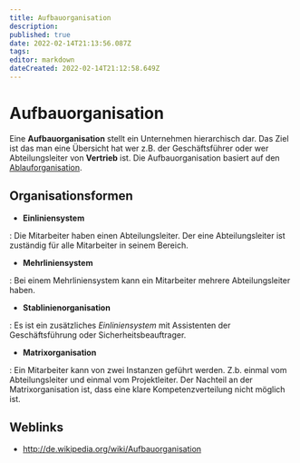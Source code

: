 ```yaml
---
title: Aufbauorganisation
description: 
published: true
date: 2022-02-14T21:13:56.087Z
tags: 
editor: markdown
dateCreated: 2022-02-14T21:12:58.649Z
---
```


# Aufbauorganisation

Eine **Aufbauorganisation** stellt ein Unternehmen hierarchisch dar. Das
Ziel ist das man eine Übersicht hat wer z.B. der Geschäftsführer oder
wer Abteilungsleiter von **Vertrieb** ist. Die Aufbauorganisation
basiert auf den [Ablauforganisation](/Ablauforganisation).

## Organisationsformen

-   **Einliniensystem**

:   Die Mitarbeiter haben einen Abteilungsleiter. Der eine
    Abteilungsleiter ist zuständig für alle Mitarbeiter in seinem
    Bereich.

-   **Mehrliniensystem**

:   Bei einem Mehrliniensystem kann ein Mitarbeiter mehrere
    Abteilungsleiter haben.

-   **Stablinienorganisation**

:   Es ist ein zusätzliches *Einliniensystem* mit Assistenten der
    Geschäftsführung oder Sicherheitsbeauftrager.

-   **Matrixorganisation**

:   Ein Mitarbeiter kann von zwei Instanzen geführt werden. Z.b. einmal
    vom Abteilungsleiter und einmal vom Projektleiter. Der Nachteil an
    der Matrixorganisation ist, dass eine klare Kompetenzverteilung
    nicht möglich ist.

## Weblinks

-   <http://de.wikipedia.org/wiki/Aufbauorganisation>

  [Ablauforganisation]: Ablauforganisation "wikilink"